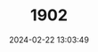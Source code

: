 ---
title: "1902"
category: "Apodemus semotus"
draft: false
date: 2024-02-22 13:03:49
languages:
  Chinese: ["Taiwan Jishu"]
  German: ["Taiwan-Waldmaus"]
  English: ["Taiwan Field Mouse"]
---